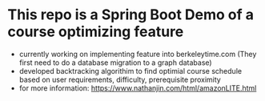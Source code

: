 # This repo is a Spring Boot Demo of a course optimizing feature
- currently working on implementing feature into berkeleytime.com (They first need to do a database migration to a graph database)
- developed backtracking algorithim to find optimial course schedule based on user requirements, difficulty, prerequisite proximity
- for more information: https://www.nathanjin.com/html/amazonLITE.html